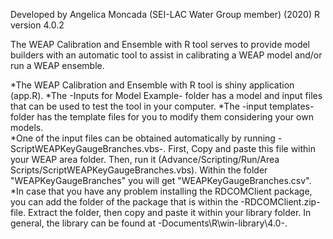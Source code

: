 Developed by Angelica Moncada (SEI-LAC Water Group member) (2020)
R version 4.0.2

The WEAP Calibration and Ensemble with R tool serves to provide model builders with an automatic tool to assist in calibrating a WEAP model and/or run a WEAP ensemble.

*The WEAP Calibration and Ensemble with R tool is shiny application (app.R). 
*The -Inputs for Model Example- folder has a model and input files that can be used to test the tool in your computer. 
*The -input templates- folder has the template files for you to modify them considering your own models.  
*One of the input files can be obtained automatically by running -ScriptWEAPKeyGaugeBranches.vbs-. First, Copy and paste this file within your WEAP area folder. Then, run it (Advance/Scripting/Run/Area Scripts/ScriptWEAPKeyGaugeBranches.vbs). Within the folder "WEAPKeyGaugeBranches" you will get "WEAPKeyGaugeBranches.csv".
*In case that you have any problem installing the RDCOMClient package, you can add the folder of the package that is within the -RDCOMClient.zip- file. Extract the folder, then copy and paste it within your library folder. In general, the library can be found at -Documents\R\win-library\4.0-.
